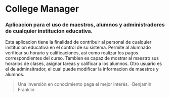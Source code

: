 # College Manager
### Aplicacion para el uso de maestros, alumnos y administradores de cualquier institucion educativa.
Esta aplicacion tiene la finalidad de contribuir al personal de cualquier institucion educativa en el control de su sistema.
Permite al alumnado verificar su horario y calificaciones, asi como realizar los pagos correspondientes del curso.
Tambien es capaz de mostrar al maestro sus horarios de clases, asignar tareas y calificar a los alumnos.
Otro usuario es el de adminsitrador, el cual puede modificar la informacion de maestros y alumnos.

> Una inversión en conocimiento paga el mejor interés. -Benjamin Franklin
